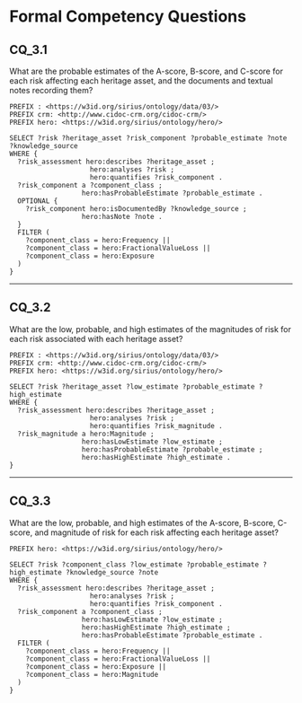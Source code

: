# Formal Competency Questions
## CQ_3.1
What are the probable estimates of the A-score, B-score, and C-score for each risk affecting each heritage asset, and the documents and textual notes recording them?

```SPARQL
PREFIX : <https://w3id.org/sirius/ontology/data/03/>
PREFIX crm: <http://www.cidoc-crm.org/cidoc-crm/>
PREFIX hero: <https://w3id.org/sirius/ontology/hero/>

SELECT ?risk ?heritage_asset ?risk_component ?probable_estimate ?note ?knowledge_source
WHERE {
  ?risk_assessment hero:describes ?heritage_asset ;
                    hero:analyses ?risk ;
                    hero:quantifies ?risk_component . 
  ?risk_component a ?component_class ;
                  hero:hasProbableEstimate ?probable_estimate .
  OPTIONAL {
    ?risk_component hero:isDocumentedBy ?knowledge_source ;
                  hero:hasNote ?note .
  }
  FILTER (
    ?component_class = hero:Frequency ||
    ?component_class = hero:FractionalValueLoss ||
    ?component_class = hero:Exposure 
  )
}
```

***

## CQ_3.2
What are the low, probable, and high estimates of the magnitudes of risk for each risk associated with each heritage asset?

```SPARQL
PREFIX : <https://w3id.org/sirius/ontology/data/03/>
PREFIX crm: <http://www.cidoc-crm.org/cidoc-crm/>
PREFIX hero: <https://w3id.org/sirius/ontology/hero/>

SELECT ?risk ?heritage_asset ?low_estimate ?probable_estimate ?high_estimate
WHERE {
  ?risk_assessment hero:describes ?heritage_asset ;
                    hero:analyses ?risk ;
                    hero:quantifies ?risk_magnitude .
  ?risk_magnitude a hero:Magnitude ;
                  hero:hasLowEstimate ?low_estimate ;
                  hero:hasProbableEstimate ?probable_estimate ;
                  hero:hasHighEstimate ?high_estimate .
}
```
***

## CQ_3.3
What are the low, probable, and high estimates of the A-score, B-score, C-score, and magnitude of risk for each risk affecting each heritage asset?

```SPARQL
PREFIX hero: <https://w3id.org/sirius/ontology/hero/>

SELECT ?risk ?component_class ?low_estimate ?probable_estimate ?high_estimate ?knowledge_source ?note
WHERE {
  ?risk_assessment hero:describes ?heritage_asset ;
                    hero:analyses ?risk ;
                    hero:quantifies ?risk_component .
  ?risk_component a ?component_class ;
                  hero:hasLowEstimate ?low_estimate ;
                  hero:hasHighEstimate ?high_estimate ;
                  hero:hasProbableEstimate ?probable_estimate .
  FILTER (
    ?component_class = hero:Frequency ||
    ?component_class = hero:FractionalValueLoss ||
    ?component_class = hero:Exposure ||
    ?component_class = hero:Magnitude
  )
}
```